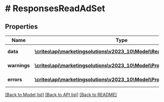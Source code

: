 # # ResponsesReadAdSet

## Properties

Name | Type | Description | Notes
------------ | ------------- | ------------- | -------------
**data** | [**\criteo\api\marketingsolutions\v2023_10\Model\ReadModelReadAdSet[]**](ReadModelReadAdSet.md) |  | [optional] [readonly]
**warnings** | [**\criteo\api\marketingsolutions\v2023_10\Model\ProblemDetails[]**](ProblemDetails.md) |  | [optional] [readonly]
**errors** | [**\criteo\api\marketingsolutions\v2023_10\Model\ProblemDetails[]**](ProblemDetails.md) |  | [optional] [readonly]

[[Back to Model list]](../../README.md#models) [[Back to API list]](../../README.md#endpoints) [[Back to README]](../../README.md)
